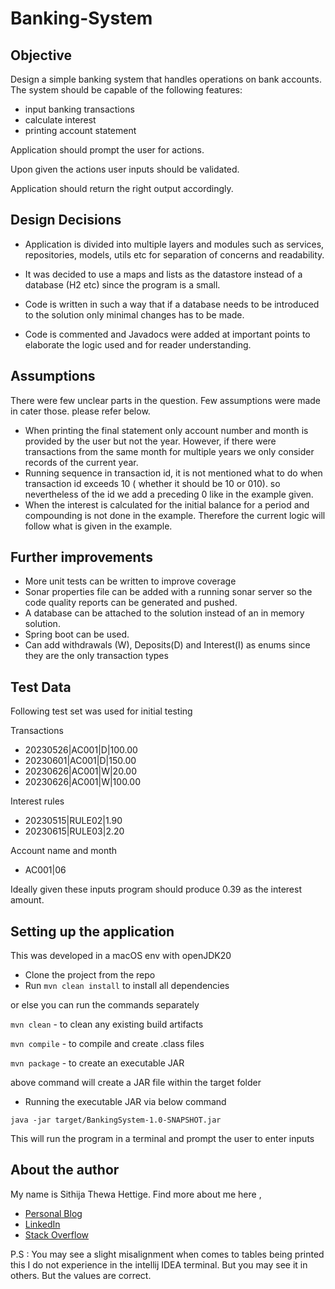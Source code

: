 # Banking-System

## Objective

Design a simple banking system that handles operations on bank accounts. The system should be capable of the following features:
- input banking transactions
- calculate interest
- printing account statement

Application should prompt the user for actions.

Upon given the actions user inputs should be validated.

Application should return the right output accordingly.

## Design Decisions

- Application is divided into multiple layers and modules such as services, repositories,
models, utils etc for separation of concerns and readability.

- It was decided to use a maps and lists as the datastore instead of a database (H2 etc) since the program is a small.
- Code is written in such a way that if a database needs to be introduced to the solution only minimal changes has to be made.
- Code is commented and Javadocs were added at important points to elaborate the logic used and for reader understanding.


## Assumptions

There were few unclear parts in the question. Few assumptions were made in cater those.
please refer below.

- When printing the final statement only account number and month is provided by the user but
not the year. However, if there were transactions from the same month for multiple years
we only consider records of the current year.
- Running sequence in transaction id, it is not mentioned what to do when transaction id exceeds 10 ( whether it should be 10 or 010).
so nevertheless of the id we add a preceding 0 like in the example given.
- When the interest is calculated for the initial balance for a period and compounding is
not done in the example. Therefore the current logic will follow what is given in the example.


## Further improvements

- More unit tests can be written to improve coverage
- Sonar properties file can be added with a running sonar server so the code quality reports can be generated and pushed.
- A database can be attached to the solution instead of an in memory solution.
- Spring boot can be used.
- Can add withdrawals (W), Deposits(D) and Interest(I) as enums since they are the only transaction types

## Test Data

Following test set was used for initial testing

Transactions
- 20230526|AC001|D|100.00
- 20230601|AC001|D|150.00
- 20230626|AC001|W|20.00
- 20230626|AC001|W|100.00

Interest rules
- 20230515|RULE02|1.90
- 20230615|RULE03|2.20

Account name and month
- AC001|06

Ideally given these inputs program should produce 0.39 as the interest amount.

## Setting up the application

This was developed in a macOS env with openJDK20

- Clone the project from the repo
- Run `mvn clean install` to install all dependencies

or else you can run the commands separately 

`mvn clean`  - to clean any existing build artifacts

`mvn compile` - to compile and create .class files

`mvn package`  - to create an executable JAR 

above command will create a JAR file within the target folder 

- Running the executable JAR via below command

`java -jar target/BankingSystem-1.0-SNAPSHOT.jar`

This will run the program in a terminal and prompt the user to enter inputs

## About the author

My name is Sithija Thewa Hettige.
 Find more about me here ,

- [Personal Blog](https://fnotess.github.io/my-portfolio-web/#)
- [LinkedIn](https://www.linkedin.com/in/sithijathewahettige/)
- [Stack Overflow](https://stackoverflow.com/users/4859626/sithija-piyuman-thewa-hettige)


P.S : You may see a slight misalignment when comes to tables being printed
this I do not experience in the intellij IDEA terminal. But you may see it in others.
But the values are correct.




